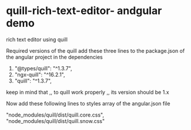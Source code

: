 # quill-rich-text-editor- andgular demo
rich text editor using quill 


Required versions of the quill add these three lines to the package.json of the angular project
in the dependencies 
1) "@types/quill": "^1.3.7",
2) "ngx-quill": "^16.2.1",
3)  "quill": "^1.3.7",

keep in mind that ,, to quill work properly ,, its version should be  1.x


Now add these following lines to styles array of the angular.json file 

"node_modules/quill/dist/quill.core.css",
"node_modules/quill/dist/quill.snow.css"


